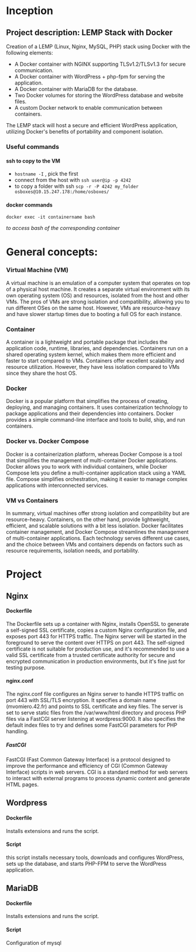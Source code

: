 # Inception

## Project description: LEMP Stack with Docker

Creation of a LEMP (Linux, Nginx, MySQL, PHP) stack using Docker with the following elements:

* A Docker container with NGINX supporting TLSv1.2/TLSv1.3 for secure communication.
* A Docker container with WordPress + php-fpm for serving the application.
* A Docker container with MariaDB for the database.
* Two Docker volumes for storing the WordPress database and website files.
* A custom Docker network to enable communication between containers.

The LEMP stack will host a secure and efficient WordPress application, utilizing Docker's benefits of portability and component isolation.


### Useful commands

#### ssh to copy to the VM

* `hostname -I` , pick the first
* connect from the host with 
`ssh user@ip -p 4242`
* to copy a folder with ssh
`scp -r -P 4242 my_folder osboxes@10.15.247.178:/home/osboxes/`

#### docker commands

```
docker exec -it containername bash
```
_to access bash of the corresponding container_



# General concepts:

### Virtual Machine (VM)
A virtual machine is an emulation of a computer system that operates on top of a physical host machine. It creates a separate virtual environment with its own operating system (OS) and resources, isolated from the host and other VMs. The pros of VMs are strong isolation and compatibility, allowing you to run different OSes on the same host. However, VMs are resource-heavy and have slower startup times due to booting a full OS for each instance.

### Container
A container is a lightweight and portable package that includes the application code, runtime, libraries, and dependencies. Containers run on a shared operating system kernel, which makes them more efficient and faster to start compared to VMs. Containers offer excellent scalability and resource utilization. However, they have less isolation compared to VMs since they share the host OS.

### Docker
Docker is a popular platform that simplifies the process of creating, deploying, and managing containers. It uses containerization technology to package applications and their dependencies into containers. Docker provides a simple command-line interface and tools to build, ship, and run containers.

### Docker vs. Docker Compose
Docker is a containerization platform, whereas Docker Compose is a tool that simplifies the management of multi-container Docker applications. Docker allows you to work with individual containers, while Docker Compose lets you define a multi-container application stack using a YAML file. Compose simplifies orchestration, making it easier to manage complex applications with interconnected services.

### VM vs Containers
In summary, virtual machines offer strong isolation and compatibility but are resource-heavy. Containers, on the other hand, provide lightweight, efficient, and scalable solutions with a bit less isolation. Docker facilitates container management, and Docker Compose streamlines the management of multi-container applications. Each technology serves different use cases, and the choice between VMs and containers depends on factors such as resource requirements, isolation needs, and portability.

# Project

## Nginx

#### Dockerfile

The Dockerfile sets up a container with Nginx, installs OpenSSL to generate a self-signed SSL certificate, copies a custom Nginx configuration file, and exposes port 443 for HTTPS traffic. The Nginx server will be started in the foreground to serve the content over HTTPS on port 443. The self-signed certificate is not suitable for production use, and it's recommended to use a valid SSL certificate from a trusted certificate authority for secure and encrypted communication in production environments, but it's fine just for testing purpose.

#### nginx.conf

The nginx.conf file configures an Nginx server to handle HTTPS traffic on port 443 with SSL/TLS encryption. It specifies a domain name (mvomiero.42.fr) and points to SSL certificate and key files. The server is set to serve static files from the /var/www/html directory and process PHP files via a FastCGI server listening at wordpress:9000. It also specifies the default index files to try and defines some FastCGI parameters for PHP handling.

##### FastCGI
FastCGI (Fast Common Gateway Interface) is a protocol designed to improve the performance and efficiency of CGI (Common Gateway Interface) scripts in web servers. CGI is a standard method for web servers to interact with external programs to process dynamic content and generate HTML pages.

## Wordpress

#### Dockerfile

Installs extensions and runs the script.

#### Script

 this script installs necessary tools, downloads and configures WordPress, sets up the database, and starts PHP-FPM to serve the WordPress application.

## MariaDB

#### Dockerfile

Installs extensions and runs the script.

#### Script

Configuration of mysql

